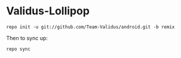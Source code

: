 Validus-Lollipop
================

    repo init -u git://github.com/Team-Validus/android.git -b remix


Then to sync up:

    repo sync
